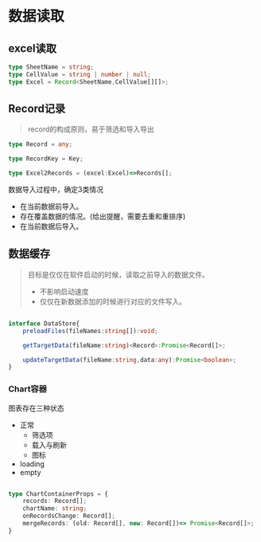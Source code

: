 # 数据读取

## excel读取

```ts
type SheetName = string;
type CellValue = string | number | null;
type Excel = Record<SheetName,CellValue[][]>;
```

## Record记录

> record的构成原则，易于筛选和导入导出

```ts
type Record = any;

type RecordKey = Key;

type Excel2Records = (excel:Excel)=>Records[];

```

数据导入过程中，确定3类情况

- 在当前数据前导入。
- 存在覆盖数据的情况。(给出提醒，需要去重和重排序)
- 在当前数据后导入。


## 数据缓存

> 目标是仅仅在软件启动的时候，读取之前导入的数据文件。
> 	- 不影响启动速度
> 	- 仅仅在新数据添加的时候进行对应的文件写入。

```ts

interface DataStore{
	preloadFiles(fileNames:string[]):void;

	getTargetData(fileName:string)<Record>:Promise<Record[]>;

	updateTargetData(fileName:string,data:any):Promise<boolean>;
}

```


### Chart容器

图表存在三种状态

- 正常 
  - 筛选项
  - 载入与刷新
  - 图标
- loading
- empty

```ts

type ChartContainerProps = {
	records: Record[];
	chartName: string;
	onRecordsChange: Record[];
	mergeRecords: (old: Record[], new: Record[])=> Promise<Record[]>; 
}
```